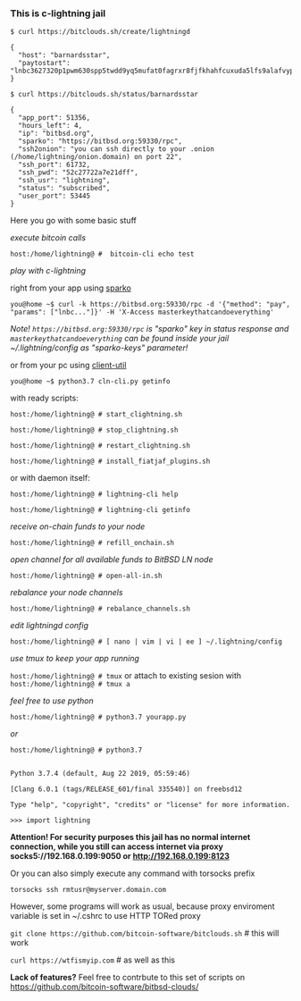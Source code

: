 ### This is c-lightning jail

`$ curl https://bitclouds.sh/create/lightningd`

````
{
  "host": "barnardsstar", 
  "paytostart": "lnbc3627320p1pwm630spp5twdd9yq5mufat0fagrxr8fjfkhahfcuxuda5lfs9alafvyp0vpwqdq5gfshymnpwfj8x5m5v9eqxqzjccqp2rzjq0hpsr5wupl3l8yeslvckh2aanmt447stz7a3036m97gurwjehrm5zxy4cqq0scqqqqqqqpgqqqqqzqqzsh8z7nj3vqknrumrtv84erxdzpfg5tr5knys5c3r7d2mfpc9dzm6psz4sstzrc36040pntdv9s484au4xdhvc9mvx9a8zcrexnr9h6zqp7gm7kk"
}
````


`$ curl https://bitclouds.sh/status/barnardsstar`

````
{
  "app_port": 51356, 
  "hours_left": 4, 
  "ip": "bitbsd.org", 
  "sparko": "https://bitbsd.org:59330/rpc", 
  "ssh2onion": "you can ssh directly to your .onion (/home/lightning/onion.domain) on port 22", 
  "ssh_port": 61732, 
  "ssh_pwd": "52c27722a7e21dff", 
  "ssh_usr": "lightning", 
  "status": "subscribed", 
  "user_port": 53445
}
````


Here you go with some basic stuff

_execute bitcoin calls_

`host:/home/lightning@ #  bitcoin-cli echo test`

_play with c-lightning_

right from your app using [sparko]

[sparko]: https://github.com/fiatjaf/lightningd-gjson-rpc/tree/master/cmd/sparko  

 `you@home ~$ curl -k https://bitbsd.org:59330/rpc -d '{"method": "pay", "params": ["lnbc..."]}' -H 'X-Access masterkeythatcandoeverything'`
 
 _Note! `https://bitbsd.org:59330/rpc` is "sparko" key in status response and `masterkeythatcandoeverything` can be found inside your jail ~/.lightning/config as "sparko-keys" parameter!_

or from your pc using [client-util]

[client-util]: https://github.com/bitcoin-software/bitbsd-clouds/tree/master/client-util

`you@home ~$ python3.7 cln-cli.py getinfo` 

with ready scripts:

`host:/home/lightning@ # start_clightning.sh`

`host:/home/lightning@ # stop_clightning.sh`

`host:/home/lightning@ # restart_clightning.sh`

`host:/home/lightning@ # install_fiatjaf_plugins.sh`

or with daemon itself:

`host:/home/lightning@ # lightning-cli help`

`host:/home/lightning@ # lightning-cli getinfo`

_receive on-chain funds to your node_

`host:/home/lightning@ # refill_onchain.sh`

_open channel for all available funds to BitBSD LN node_

`host:/home/lightning@ # open-all-in.sh`

_rebalance your node channels_

`host:/home/lightning@ # rebalance_channels.sh`

_edit lightningd config_

`host:/home/lightning@ # [ nano | vim | vi | ee ] ~/.lightning/config`

_use tmux to keep your app running_

`host:/home/lightning@ # tmux` or attach to existing sesion with `host:/home/lightning@ # tmux a`

_feel free to use python_

`host:/home/lightning@ # python3.7 yourapp.py`

_or_

`host:/home/lightning@ # python3.7`

```

Python 3.7.4 (default, Aug 22 2019, 05:59:46)
 
[Clang 6.0.1 (tags/RELEASE_601/final 335540)] on freebsd12

Type "help", "copyright", "credits" or "license" for more information.

>>> import lightning

```

**Attention! For security purposes this jail has no normal internet connection, while you still can access internet via proxy socks5://192.168.0.199:9050 or http://192.168.0.199:8123**

Or you can also simply execute any command with torsocks prefix

`torsocks ssh rmtusr@myserver.domain.com`

However, some programs will work as usual, because proxy enviroment variable is set in ~/.cshrc to use HTTP TORed proxy

`git clone https://github.com/bitcoin-software/bitclouds.sh` # this will work

`curl https://wtfismyip.com` # as well as this

**Lack of features?** Feel free to contrbute to this set of scripts on https://github.com/bitcoin-software/bitbsd-clouds/


[https://github.com/fiatjaf/lightningd-gjson-rpc/tree/master/cmd/sparko]: https://github.com/fiatjaf/lightningd-gjson-rpc/tree/master/cmd/sparko

[test]: https://github.com/fiatjaf/lightningd-gjson-rpc/tree/master/cmd/sparko